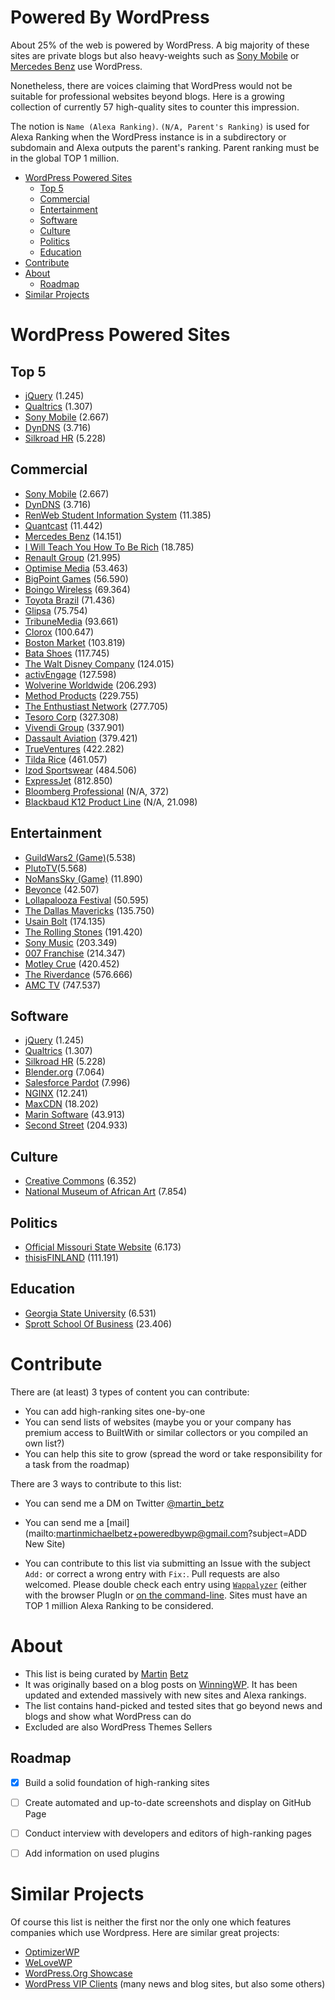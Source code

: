 # Powered By WordPress

About 25% of the web is powered by WordPress. A big majority of these sites are private blogs but also heavy-weights such as [Sony Mobile](http://www.sonymobile.com) or [Mercedes Benz](https://www.mercedes-benz.com) use WordPress. 

Nonetheless, there are voices claiming that WordPress would not be suitable for professional websites beyond blogs. 
Here is a growing collection of currently 57 high-quality sites to counter this impression.

The notion is `Name (Alexa Ranking)`. `(N/A, Parent's Ranking)` is used for Alexa Ranking when the WordPress instance is in a subdirectory or subdomain and Alexa outputs the parent's ranking. Parent ranking must be in the global TOP 1 million.

  * [WordPress Powered Sites](#wordpress-powered-sites)
    * [Top 5](#top-5)
    * [Commercial](#commercial)
    * [Entertainment](#entertainment)
    * [Software](#software)
    * [Culture](#culture)
    * [Politics](#politics)
    * [Education](#education)
  * [Contribute](#contribute)
  * [About](#about)
    * [Roadmap](#roadmap)
  * [Similar Projects](#similar-projects)

# WordPress Powered Sites

## Top 5

- [jQuery](http://jquery.com/) (1.245)
- [Qualtrics](http://qualtrics.com) (1.307)
- [Sony Mobile](http://www.sonymobile.com) (2.667)
- [DynDNS](http://dyn.com/) (3.716)
- [Silkroad HR](http://www.silkroad.com) (5.228)

## Commercial

- [Sony Mobile](http://www.sonymobile.com) (2.667)
- [DynDNS](http://dyn.com/) (3.716)
- [RenWeb Student Information System](http://renweb.com/) (11.385)
- [Quantcast](https://www.quantcast.com/) (11.442)
- [Mercedes Benz](https://www.mercedes-benz.com) (14.151)
- [I Will Teach You How To Be Rich](http://www.iwillteachyoutoberich.com/) (18.785)
- [Renault Group](https://group.renault.com/en/) (21.995)
- [Optimise Media](https://www.optimisemedia.com/) (53.463)
- [BigPoint Games](http://www.bigpoint.net/) (56.590)
- [Boingo Wireless](http://www.boingo.com/) (69.364)
- [Toyota Brazil](http://www.toyota.com.br/) (71.436)
- [Glipsa](http://www.glispa.com/) (75.754)
- [TribuneMedia](http://www.tribunemedia.com/) (93.661)
- [Clorox](https://www.clorox.com/) (100.647)
- [Boston Market](https://www.bostonmarket.com) (103.819)
- [Bata Shoes](www.bata.com) (117.745)
- [The Walt Disney Company](https://thewaltdisneycompany.com/) (124.015)
- [activEngage](http://activengage.com) (127.598)
- [Wolverine Worldwide](http://www.wolverineworldwide.com/) (206.293)
- [Method Products](http://methodhome.com/) (229.755)
- [The Enthustiast Network](http://www.enthusiastnetwork.com/) (277.705)
- [Tesoro Corp](http://tsocorp.com/) (327.308)
- [Vivendi Group](http://www.vivendi.com/en/) (337.901)
- [Dassault Aviation](http://www.dassault-aviation.com/en/) (379.421)
- [TrueVentures](https://trueventures.com) (422.282)
- [Tilda Rice](http://www.tilda.com/) (461.057)
- [Izod Sportswear](http://izod.com/) (484.506)
- [ExpressJet](http://www.expressjet.com/passengers/) (812.850)
- [Bloomberg Professional](https://www.bloomberg.com/professional/) (N/A, 372)
- [Blackbaud K12 Product Line](http://k12.blackbaud.com/) (N/A, 21.098)

## Entertainment

- [GuildWars2 (Game)](https://www.guildwars2.com)(5.538)
- [PlutoTV](http://pluto.tv/)(5.568)
- [NoMansSky (Game)](http://no-mans-sky.com) (11.890)
- [Beyonce](http://www.beyonce.com/) (42.507)
- [Lollapalooza Festival](http://www.lollapalooza.com/) (50.595)
- [The Dallas Mavericks](http://www.mavs.com/) (135.750)
- [Usain Bolt](http://usainbolt.com/) (174.135)
- [The Rolling Stones](http://www.rollingstones.com/) (191.420)
- [Sony Music](https://www.sonymusic.com/) (203.349)
- [007 Franchise](http://www.007.com/) (214.347)
- [Motley Crue](http://www.motley.com/) (420.452)
- [The Riverdance](http://riverdance.com/) (576.666)
- [AMC TV](http://amctv.com/) (747.537)

## Software

- [jQuery](http://jquery.com/) (1.245)
- [Qualtrics](http://qualtrics.com) (1.307)
- [Silkroad HR](http://www.silkroad.com) (5.228)
- [Blender.org](https://www.blender.org/) (7.064)
- [Salesforce Pardot](http://www.pardot.com/) (7.996)
- [NGINX](https://www.nginx.com/) (12.241)
- [MaxCDN](https://www.maxcdn.com/) (18.202)
- [Marin Software](http://www.marinsoftware.com/) (43.913)
- [Second Street](http://secondstreet.com/) (204.933)

## Culture

- [Creative Commons](https://creativecommons.org/) (6.352)
- [National Museum of African Art](https://africa.si.edu/) (7.854)


## Politics

- [Official Missouri State Website](http://www.mo.gov/) (6.173)
- [thisisFINLAND](http://finland.fi/) (111.191)

## Education

- [Georgia State University](http://www.gsu.edu/) (6.531)
- [Sprott School Of Business](http://sprott.carleton.ca/) (23.406)

# Contribute

There are (at least) 3 types of content you can contribute:

- You can add high-ranking sites one-by-one
- You can send lists of websites (maybe you or your company has premium access to BuiltWith or similar collectors or you compiled an own list?)
- You can help this site to grow (spread the word or take responsibility for a task from the roadmap)

There are 3 ways to contribute to this list:

- You can send me a DM on Twitter [@martin_betz](https://twitter.com/Martin_Betz)
- You can send me a [mail](mailto:martinmichaelbetz+poweredbywp@gmail.com?subject=ADD New Site)

- You can contribute to this list via submitting an Issue with the subject `Add:` or correct a wrong entry with `Fix:`. Pull requests are also welcomed. Please double check each entry using [`Wappalyzer`](http://www.wapalyzer.com) (either with the browser PlugIn or [on the command-line](https://www.npmjs.com/package/wappalyzer-cli). Sites must have an TOP 1 million Alexa Ranking to be considered.


# About

- This list is being curated by [Martin](https://www.martinbetz.eu) [Betz](https://twitter.com/Martin_Betz)
- It was originally based on a blog posts on [WinningWP](http://winningwp.com/examples-of-big-name-brands-and-businesses-using-wordpress/). It has been updated and extended massively with new sites and Alexa rankings.
- The list contains hand-picked and tested sites that go beyond news and blogs and show what WordPress can do
- Excluded are also WordPress Themes Sellers

## Roadmap

- [x] Build a solid foundation of high-ranking sites
- [ ] Create automated and up-to-date screenshots and display on GitHub Page
- [ ] Conduct interview with developers and editors of high-ranking pages
- [ ] Add information on used plugins


# Similar Projects

Of course this list is neither the first nor the only one which features companies which use Wordpress. Here are similar great projects:

- [OptimizerWP](https://optimizerwp.com/wordpress-examples/)
- [WeLoveWP](http://welovewp.com/)
- [WordPress.Org Showcase](https://wordpress.org/showcase/tag/business/)
- [WordPress VIP Clients](https://vip.wordpress.com/clients/) (many news and blog sites, but also some others)
